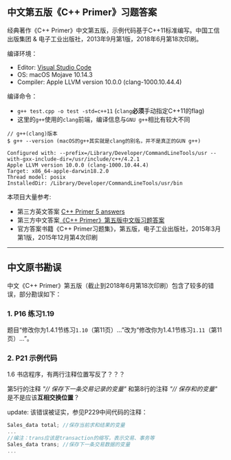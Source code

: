 ## 中文第五版《C++ Primer》习题答案

经典著作《C++ Primer》中文第五版，示例代码基于C++11标准编写。中国工信出版集团 & 电子工业出版社，2013年9月第1版，2018年6月第18次印刷。

编译环境：
* Editor: [Visual Studio Code](https://code.visualstudio.com/)
* OS: macOS Mojave 10.14.3
* Compiler: Apple LLVM version 10.0.0 (clang-1000.10.44.4)

编译命令：
* `g++ test.cpp -o test -std=c++11` (`clang`**必须**手动指定C++11的flag)
* 这里的`g++`使用的`clang`前端，编译信息与`GNU g++`相比有较大不同
  
```
// g++(clang)版本
$ g++ --version (macOS的g++其实就是clang的别名，并不是真正的GUN g++)

Configured with: --prefix=/Library/Developer/CommandLineTools/usr --with-gxx-include-dir=/usr/include/c++/4.2.1
Apple LLVM version 10.0.0 (clang-1000.10.44.4)
Target: x86_64-apple-darwin18.2.0
Thread model: posix
InstalledDir: /Library/Developer/CommandLineTools/usr/bin
```

本项目大量参考:
* 第三方英文答案 [C++ Primer 5 answers](https://github.com/Mooophy/Cpp-Primer)
* 第三方中文答案[《C++ Primer》第五版中文版习题答案](https://github.com/huangmingchuan/Cpp_Primer_Answers)
* 官方答案书籍《C++ Primer习题集》，第五版，电子工业出版社，2015年3月第1版，2015年12月第4次印刷

---

## 中文原书勘误
中文《C++ Primer》第五版（截止到2018年6月第18次印刷）包含了较多的错误，部分勘误如下：
### 1. P16 练习1.19
题目“修改你为1.4.1节练习`1.10`（第11页）...”改为“修改你为1.4.1节练习`1.11`（第11页）...”。

### 2. P21 示例代码
1.6 书店程序，有两行注释位置写反了？？？

第5行的注释 *"// 保存下一条交易记录的变量"* 和第8行的注释 *"// 保存和的变量"* 是不是应该**互相交换位置**？

update: 该错误被证实，参见P229中间代码的注释：

```C++
Sales_data total; //保存当前求和结果的变量
...
//编注：trans应该是transaction的缩写，表示交易、事务等
Sales_data trans; //保存下一条交易数据的变量
...
```

### 